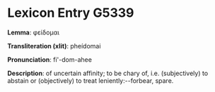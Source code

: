 # Lexicon Entry G5339

**Lemma**: φείδομαι

**Transliteration (xlit)**: pheídomai

**Pronunciation**: fi'-dom-ahee

**Description**:
of uncertain affinity; to be chary of, i.e. (subjectively) to abstain or (objectively) to treat leniently:--forbear, spare.
